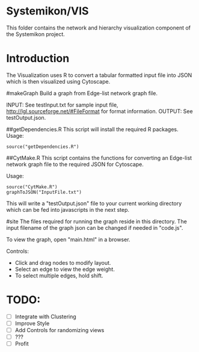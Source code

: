 # Systemikon/VIS
This folder contains the network and hierarchy visualization component of the Systemikon project.

# Introduction
The Visualization uses R to convert a tabular formatted input file into JSON which is then visualized using Cytoscape.

#makeGraph
Build a graph from Edge-list network graph file.

INPUT: See testInput.txt for sample input file, http://lgl.sourceforge.net/#FileFormat for format information.
OUTPUT: See testOutput.json.

##getDependencies.R
This script will install the required R packages.
Usage:
```
source("getDependencies.R")
```
##CytMake.R
This script contains the functions for converting an Edge-list network graph file to the required JSON for Cytoscape.

Usage:
```
source("CytMake.R")
graphToJSON("InputFile.txt")
```
This will write a "testOutput.json" file to your current working directory which can be fed into javascripts in the next step.

#site
The files required for running the graph reside in this directory. The input filename of the graph json can be changed if needed in "code.js".

To view the graph, open "main.html" in a browser.

Controls:
- Click and drag nodes to modify layout.
- Select an edge to view the edge weight.
- To select multiple edges, hold shift.

# TODO:
- [ ] Integrate with Clustering
- [ ] Improve Style
- [ ] Add Controls for randomizing views
- [ ] ???
- [ ] Profit

